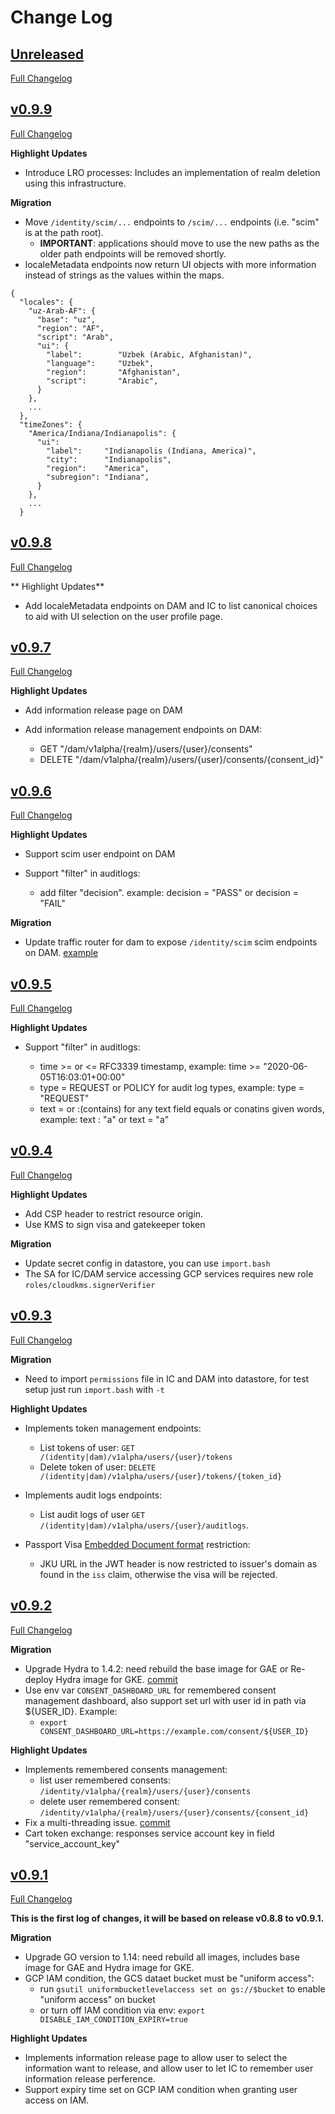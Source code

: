# Change Log

## [Unreleased](https://github.com/GoogleCloudPlatform/healthcare-federated-access-services/tree/HEAD)

[Full Changelog](https://github.com/GoogleCloudPlatform/healthcare-federated-access-services/compare/v0.9.9...HEAD)

## [v0.9.9](https://github.com/GoogleCloudPlatform/healthcare-federated-access-services/tree/v0.9.9)

[Full Changelog](https://github.com/GoogleCloudPlatform/healthcare-federated-access-services/compare/v0.9.8...v0.9.9)

**Highlight Updates**

* Introduce LRO processes: Includes an implementation of realm deletion using
  this infrastructure.

**Migration**

* Move `/identity/scim/...` endpoints to `/scim/...` endpoints (i.e. "scim" is
  at the path root).
  * **IMPORTANT**: applications should move to use the new paths as the
    older path endpoints will be removed shortly.
* localeMetadata endpoints now return UI objects with more information instead
  of strings as the values within the maps.

```
{
  "locales": {
    "uz-Arab-AF": {
      "base": "uz",
      "region": "AF",
      "script": "Arab",
      "ui": {
        "label":        "Uzbek (Arabic, Afghanistan)",
        "language":     "Uzbek",
        "region":       "Afghanistan",
        "script":       "Arabic",
      }
    },
    ...
  },
  "timeZones": {
    "America/Indiana/Indianapolis": {
      "ui":
        "label":     "Indianapolis (Indiana, America)",
        "city":      "Indianapolis",
        "region":    "America",
        "subregion": "Indiana",
      }
    },
    ...
  }
```

## [v0.9.8](https://github.com/GoogleCloudPlatform/healthcare-federated-access-services/tree/v0.9.8)

[Full Changelog](https://github.com/GoogleCloudPlatform/healthcare-federated-access-services/compare/v0.9.7...v0.9.8)

** Highlight Updates**

* Add localeMetadata endpoints on DAM and IC to list canonical choices to aid
  with UI selection on the user profile page.

## [v0.9.7](https://github.com/GoogleCloudPlatform/healthcare-federated-access-services/tree/v0.9.7)

[Full Changelog](https://github.com/GoogleCloudPlatform/healthcare-federated-access-services/compare/v0.9.6...v0.9.7)

**Highlight Updates**

* Add information release page on DAM
* Add information release management endpoints on DAM:

  * GET "/dam/v1alpha/{realm}/users/{user}/consents"
  * DELETE "/dam/v1alpha/{realm}/users/{user}/consents/{consent_id}"

## [v0.9.6](https://github.com/GoogleCloudPlatform/healthcare-federated-access-services/tree/v0.9.6)

[Full Changelog](https://github.com/GoogleCloudPlatform/healthcare-federated-access-services/compare/v0.9.5...v0.9.6)

**Highlight Updates**

* Support scim user endpoint on DAM
* Support "filter" in auditlogs:

  * add filter "decision". example: decision = "PASS" or decision = "FAIL"

**Migration**

* Update traffic router for dam to expose `/identity/scim` scim endpoints on DAM. [example](https://github.com/GoogleCloudPlatform/healthcare-federated-access-services/blob/master/deploy/build-templates/dam/nginx.conf)

## [v0.9.5](https://github.com/GoogleCloudPlatform/healthcare-federated-access-services/tree/v0.9.5)

[Full Changelog](https://github.com/GoogleCloudPlatform/healthcare-federated-access-services/compare/v0.9.4...v0.9.5)

**Highlight Updates**

* Support "filter" in auditlogs:

  * time >= or <= RFC3339 timestamp, example: time >= "2020-06-05T16:03:01+00:00"
  * type = REQUEST or POLICY for audit log types, example: type = "REQUEST"
  * text = or :(contains) for any text field equals or conatins given words, example: text : "a" or text = "a"

## [v0.9.4](https://github.com/GoogleCloudPlatform/healthcare-federated-access-services/tree/v0.9.4)

[Full Changelog](https://github.com/GoogleCloudPlatform/healthcare-federated-access-services/compare/v0.9.3...v0.9.4)

**Highlight Updates**

* Add CSP header to restrict resource origin.
* Use KMS to sign visa and gatekeeper token

**Migration**

* Update secret config in datastore, you can use `import.bash`
* The SA for IC/DAM service accessing GCP services requires new role `roles/cloudkms.signerVerifier`

## [v0.9.3](https://github.com/GoogleCloudPlatform/healthcare-federated-access-services/tree/v0.9.3)

[Full Changelog](https://github.com/GoogleCloudPlatform/healthcare-federated-access-services/compare/v0.9.2...v0.9.3)

**Migration**

* Need to import `permissions` file in IC and DAM into datastore, for test setup just run `import.bash` with `-t`

**Highlight Updates**

* Implements token management endpoints:

  * List tokens of user: `GET /(identity|dam)/v1alpha/users/{user}/tokens`
  * Delete token of user: `DELETE /(identity|dam)/v1alpha/users/{user}/tokens/{token_id}`

* Implements audit logs endpoints:

  * List audit logs of user `GET /(identity|dam)/v1alpha/users/{user}/auditlogs`.

* Passport Visa [Embedded Document format](https://github.com/ga4gh/data-security/blob/master/AAI/AAIConnectProfile.md#embedded-document-token-format) restriction:

     * JKU URL in the JWT header is now restricted to issuer's domain as found in the `iss` claim, otherwise the visa will be rejected.

## [v0.9.2](https://github.com/GoogleCloudPlatform/healthcare-federated-access-services/tree/v0.9.2)

[Full Changelog](https://github.com/GoogleCloudPlatform/healthcare-federated-access-services/compare/v0.9.1...v0.9.2)

**Migration**

* Upgrade Hydra to 1.4.2: need rebuild the base image for GAE or Re-deploy Hydra image for GKE. [commit](https://github.com/GoogleCloudPlatform/healthcare-federated-access-services/commit/d7e34f2c8c27de83e6c98620ca391b48a679e5b0)
* Use env var `CONSENT_DASHBOARD_URL` for remembered consent management dashboard, also support set url with user id in path via ${USER_ID}. Example:
  * `export CONSENT_DASHBOARD_URL=https://example.com/consent/${USER_ID}`

**Highlight Updates**

* Implements remembered consents management:
  * list user remembered consents: `/identity/v1alpha/{realm}/users/{user}/consents`
  * delete user remembered consent: `/identity/v1alpha/{realm}/users/{user}/consents/{consent_id}`
* Fix a multi-threading issue. [commit](https://github.com/GoogleCloudPlatform/healthcare-federated-access-services/commit/8aa9c49cc7cef5329bb1eef523b66573d864fe71)
* Cart token exchange: responses service account key in field "service_account_key"

## [v0.9.1](https://github.com/GoogleCloudPlatform/healthcare-federated-access-services/tree/v0.9.1)

[Full Changelog](https://github.com/GoogleCloudPlatform/healthcare-federated-access-services/compare/v0.8.8...v0.9.1)

**This is the first log of changes, it will be based on release v0.8.8 to v0.9.1.**

**Migration**

* Upgrade GO version to 1.14: need rebuild all images, includes base image for GAE and Hydra image for GKE.
* GCP IAM condition, the GCS dataet bucket must be "uniform access":
  * run `gsutil uniformbucketlevelaccess set on gs://$bucket` to enable "uniform access" on bucket
  * or turn off IAM condition via env: `export DISABLE_IAM_CONDITION_EXPIRY=true`

**Highlight Updates**

* Implements information release page to allow user to select the information want to release, and allow user to let IC to remember user information release perference.
* Support expiry time set on GCP IAM condition when granting user access on IAM.
